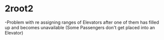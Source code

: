 # 2root2
-Problem with re assigning ranges of Elevators after one of them has filled up and becomes unavailable (Some Passengers don't get placed into an Elevator)
